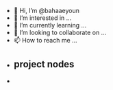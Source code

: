 - 👋 Hi, I’m @bahaaeyoun
- 👀 I’m interested in ...
- 🌱 I’m currently learning ...
- 💞️ I’m looking to collaborate on ...
- 📫 How to reach me ...
- ## project nodes
- 

<!---
bahaaeyoun/bahaaeyoun is a ✨ special ✨ repository because its `README.md` (this file) appears on your GitHub profile.
You can click the Preview link to take a look at your changes.
--->
